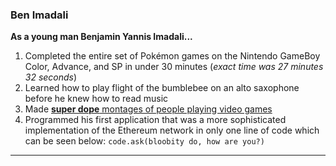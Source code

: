 ### Ben Imadali
__As a young man Benjamin Yannis Imadali...__
1. Completed the entire set of Pokémon games on the Nintendo GameBoy Color, Advance, and SP in under 30 minutes (*exact time was 27 minutes 32 seconds*)
1. Learned how to play flight of the bumblebee on an alto saxophone before he knew how to read music
1. Made [**super dope** montages of people playing video games](https://www.youtube.com/watch?v=ip9AE_KgLdc)
1. Programmed his first application that was a more sophisticated implementation of the Ethereum network in only one line of code which can be seen below:
`code.ask(bloobity do, how are you?)`
___
